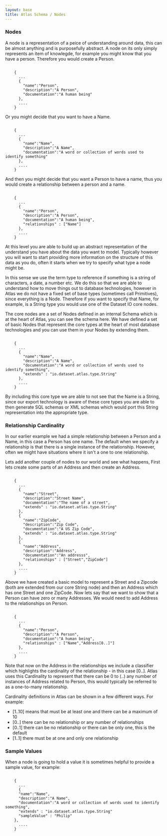 ```yaml
---
layout: base
title: Atlas Schema / Nodes
---
```


### Nodes

A node is a representation of a peice of understanding around data,  this can be almost anything and is purposefully abstract.  A node on its only simply represents an item of knowlegde,  for example you might know that you have a person.  Therefore you would create a Person.

<pre><code data-language="javascript">
    {
      ...
      {
        "name":"Person",
        "description":"A Person",
        "documentation":"A human being"
      },
      ....
    }
</code></pre>

Or you might decide that you want to have a Name.

<pre><code data-language="javascript">
    {
      ...
      {
        "name":"Name",
        "description":"A Name",
        "documentation":"A word or collection of words used to identify something"
      },
      ....
    }
</code></pre>

And then you might decide that you want a Person to have a name,  thus you would create a relationship between a person and a name.

<pre><code data-language="javascript">
    {
      ...
      {
        "name":"Person",
        "description":"A Person",
        "documentation":"A human being",
        "relationships" : ["Name"]
      },
      ....
    }
</code></pre>

At this level you are able to build up an abstract representation of the understand you have about the data you want to model.  Typically however you will want to start providing more information on the structure of this data as you do,  often it starts when we try to specify what type a node might be.

In this sense we use the term type to reference if something is a string of characters, a date, a number etc.  We do this so that we are able to understand how to move things out to database technologies,  however in Atlas we do not have a fixed set of base types (sometimes call Primitives), since everything is a Node.   Therefore if you want to specify that Name, for example, is a String type you would use one of the Dataset IO core nodes.

The core nodes are a set of Nodes defined in an internal Schema which is at the heart of Atlas,  you can see the schema here.  We have defined a set of basic Nodes that represent the core types at the heart of most database technologies and you can use them in your Nodes by extending them.


<pre><code data-language="javascript">
    {
      ...
      {
        "name":"Name",
        "description":"A Name",
        "documentation":"A word or collection of words used to identify something",
        "extends" : "io.dataset.atlas.type.String"
      },
      ....
    }
</code></pre>

By including this core type we are able to not see that the Name is a String, since our export technology is aware of these core types you are able to then generate SQL schemas or XML schemas which would port this String representation into the appropriate type.

### Relationship Cardinality

In our earlier example we had a simple relationship between a Person and a Name,  in this case a Person has one name.  The default when we specify a relationship is that there is a single instance of the relationship.  However,  often we might have situations where it isn't a one to one relationship.

Lets add another couple of nodes to our world and see what happens,  First lets create some parts of an Address and then create an Address.

<pre><code data-language="java">
    {
      ...
      {
        "name":"Street",
        "description":"Street Name",
        "documentation":"The name of a street",
        "extends" : "io.dataset.atlas.type.String"
      },
      {
        "name":"ZipCode",
        "description":"Zip Code",
        "documentation":"A US Zip Code",
        "extends" : "io.dataset.atlas.type.String"
      },
      {
        "name":"Address",
        "description":"Address",
        "documentation":"An addresss",
        "relationships" : ["Street","ZipCode"]
      },
      ....
    }
</code></pre>

Above we have created a basic model to represent a Street and a Zipcode (both are extended from our core String node) and then an Address which has one Street and one ZipCode.  Now lets say that we want to show that a Person can have zero or many Addresses.  We would need to add Address to the relationships on Person.

<pre><code data-language="java">
    {
      ...
      {
        "name":"Person",
        "description":"A Person",
        "documentation":"A human being",
        "relationships" : ["Name","Address[0..]"]
      },
      ....
    }
</code></pre>

Note that now on the Address in the relationships we include a classifier which highlights the cardinality of the relationship - in this case [0..].  Atlas uses this Cardinality to represent that there can be 0 to (..) any number of instances of Address related to Person,  this would typically be referred to as a one-to-many relationship.

Cardinality definitions in Atlas can be shown in a few different ways.  For example:

* [1..10] means that must be at least one and there can be a maximum of 10
* [0..] there can be no relationship or any number of relationships
* [0..1] there can be no relationship or there can be only one,  this is the default
* [1..1] there must be at one and only one relationship

### Sample Values

When a node is going to hold a value it is sometimes helpful to provide a sample value, for example:

<pre><code data-language="java">
    {
      ...
      {
      "name":"Name",
      "description":"A Name",
      "documentation":"A word or collection of words used to identify something",
      "extends" : "io.dataset.atlas.type.String"
      "sampleValue" : "Philip"
    },
      ....
    }
</code></pre>



